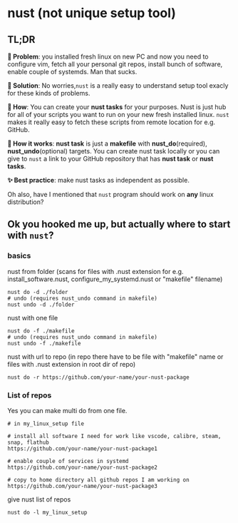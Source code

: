 # nust (not unique setup tool)

## TL;DR

**🚩 Problem**: you installed fresh linux on new PC and now you need to configure vim, fetch all your personal git repos, install bunch of software, enable couple of systemds. Man that sucks. 

**🎯 Solution**: No worries,`nust` is a really easy to understand setup tool exacly for these kinds of problems.

**🧐 How**: You can create your **nust tasks** for your purposes. Nust is just hub for all of your scripts you want to run on your new fresh installed linux. `nust` makes it really easy to fetch these scripts from remote location for e.g. GitHub. 

**🤔 How it works**: **nust task** is just a **makefile** with **nust_do**(required), **nust_undo**(optional) targets. You can create nust task locally or you can give to `nust` a link to your GitHub repository that has **nust task** or **nust tasks**. 

**✨ Best practice**: make nust tasks as independent as possible. 

Oh also, have I mentioned that `nust` program should work on **any** linux distribution? 

## Ok you hooked me up, but actually where to start with `nust`? 

### basics

nust from folder (scans for files with .nust extension for e.g. install_software.nust, configure_my_systemd.nust or "makefile" filename)
```
nust do -d ./folder
# undo (requires nust_undo command in makefile)
nust undo -d ./folder
```

nust with one file 
```
nust do -f ./makefile
# undo (requires nust_undo command in makefile)
nust undo -f ./makefile 
```

nust with url to repo (in repo there have to be file with "makefile" name or files with .nust extension in root dir of repo) 
```
nust do -r https://github.com/your-name/your-nust-package
```

### List of repos

Yes you can make multi do from one file.

```
# in my_linux_setup file

# install all software I need for work like vscode, calibre, steam, snap, flathub 
https://github.com/your-name/your-nust-package1

# enable couple of services in systemd
https://github.com/your-name/your-nust-package2

# copy to home directory all github repos I am working on
https://github.com/your-name/your-nust-package3
```

give nust list of repos
```
nust do -l my_linux_setup
```
